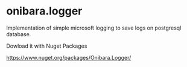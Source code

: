 # onibara.logger

Implementation of simple microsoft logging to save logs on postgresql database.

Dowload it with Nuget Packages

https://www.nuget.org/packages/Onibara.Logger/
